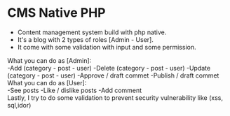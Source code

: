 # CMS Native PHP

- Content management system build with php native. 
- It's a blog with 2 types of roles [Admin - User].
- It come with some validation with input and some permission.

What you can do as [Admin]:
<br>
 -Add    (category - post - user)
 -Delete (category - post - user)
 -Update (category - post - user)
 -Approve / draft commet</li>
 -Publish / draft commet</li>
  <br>
What you can do as [User]: 
<br>
  -See posts
  -Like / dislike posts
  -Add comment
  <br>
Lastly, I try to do some validation to prevent security vulnerability like (xss, sql,idor)
